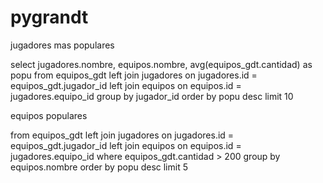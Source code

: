 pygrandt
========

jugadores mas populares

select jugadores.nombre, equipos.nombre, avg(equipos_gdt.cantidad) as popu
from equipos_gdt
left join jugadores 
on jugadores.id = equipos_gdt.jugador_id
left join equipos 
on equipos.id = jugadores.equipo_id
group by jugador_id
order by popu desc
limit 10

equipos populares

from equipos_gdt
left join jugadores 
on jugadores.id = equipos_gdt.jugador_id
left join equipos 
on equipos.id = jugadores.equipo_id 
where equipos_gdt.cantidad > 200
group by equipos.nombre
order by popu desc
limit 5
